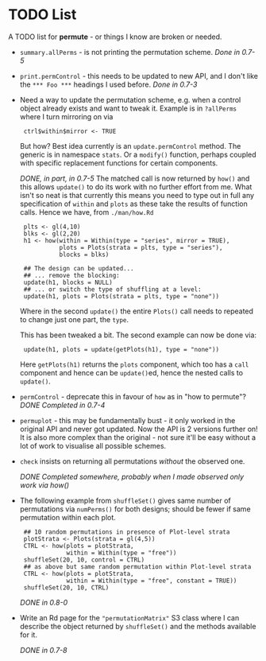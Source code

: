 # TODO List

A TODO list for **permute** - or things I know are broken or needed.

 * `summary.allPerms` - is not printing the permutation scheme.
   *Done in 0.7-5*

 * `print.permControl` - this needs to be updated to new API, and I don't
   like the `*** Foo ***` headings I used before. *Done in 0.7-3*

 * Need a way to update the permutation scheme, e.g. when a control
   object already exists and want to tweak it. Example is in `?allPerms`
   where I turn mirroring on via

        ctrl$within$mirror <- TRUE

    But how? Best idea currently is an `update.permControl` method. The
    generic is in namespace `stats`. Or a `modify()` function, perhaps
    coupled with specific replacement functions for certain components.
   
    *DONE, in part, in 0.7-5* The matched call is now returned by `how()`
    and this allows `update()` to do its work with no further effort from
    me. What isn't so neat is that currently this means you need to type
    out in full any specification of `within` and `plots` as these take
    the results of function calls. Hence we have, from `./man/how.Rd`
    
        plts <- gl(4,10)
        blks <- gl(2,20)
        h1 <- how(within = Within(type = "series", mirror = TRUE),
                  plots = Plots(strata = plts, type = "series"),
                  blocks = blks)

        ## The design can be updated...
        ## ... remove the blocking:
        update(h1, blocks = NULL)
        ## ... or switch the type of shuffling at a level:
        update(h1, plots = Plots(strata = plts, type = "none"))
        
    Where in the second `update()` the entire `Plots()` call needs to
    repeated to change just one part, the `type`.

    This has been tweaked a bit. The second example can now be done via:
    
        update(h1, plots = update(getPlots(h1), type = "none"))
    
    Here `getPlots(h1)` returns the `plots` component, which too has 
    a `call` component and hence can be `update()`ed, hence the nested 
    calls to `update()`.
         
 * `permControl` - deprecate this in favour of `how` as in "how to 
   permute"? *DONE Completed in 0.7-4*

 * `permuplot` - this may be fundamentally bust - it only worked in the
   original API and never got updated. Now the API is 2 versions further
   on! It is also more complex than the original - not sure it'll be
   easy without a lot of work to visualise all possible schemes.

 * `check` insists on returning all permutations *without* the observed
   one.

   *DONE Completed somewhere, probably when I made observed only work via
   how()*

 * The following example from `shuffleSet()` gives same number of 
   permutations via `numPerms()` for both designs; should be fewer if 
   same permutation within each plot.
   
        ## 10 random permutations in presence of Plot-level strata
        plotStrata <- Plots(strata = gl(4,5))
        CTRL <- how(plots = plotStrata,
                    within = Within(type = "free"))
        shuffleSet(20, 10, control = CTRL)
        ## as above but same random permutation within Plot-level strata
        CTRL <- how(plots = plotStrata,
                    within = Within(type = "free", constant = TRUE))
        shuffleSet(20, 10, CTRL)

    *DONE in 0.8-0*

 * Write an Rd page for the `"permutationMatrix"` S3 class where I can 
   describe the object returned by `shuffleSet()` and the methods 
   available for it.

    *DONE in 0.7-8*